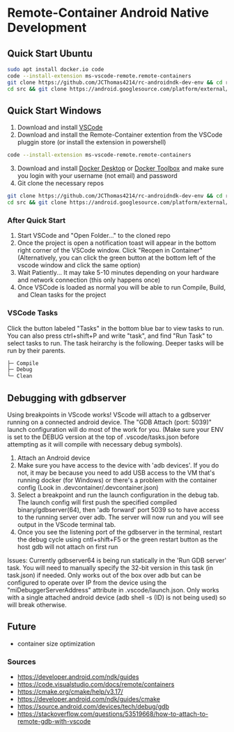 # Remote-Container Android Native Development 

## Quick Start Ubuntu
```sh
sudo apt install docker.io code
code --install-extension ms-vscode-remote.remote-containers
git clone https://github.com/JCThomas4214/rc-androidndk-dev-env && cd rc-androidndk-dev-env/src
cd src && git clone https://android.googlesource.com/platform/external/googletest
```
## Quick Start Windows
1. Download and install [VSCode](https://code.visualstudio.com/)
2. Download and install the Remote-Container extention from the VSCode pluggin store (or install the extension in powershell)
```sh
code --install-extension ms-vscode-remote.remote-containers
```
3. Download and install [Docker Desktop](https://www.docker.com/products/docker-desktop) or [Docker Toolbox](https://github.com/docker/toolbox/releases) and make sure you login with your username (not email) and password
4. Git clone the necessary repos
```sh
git clone https://github.com/JCThomas4214/rc-androidndk-dev-env && cd rc-androidndk-dev-env/src
cd src && git clone https://android.googlesource.com/platform/external/googletest
```

### After Quick Start
1. Start VSCode and "Open Folder..." to the cloned repo
2. Once the project is open a notification toast will appear in the bottom right corner of the VSCode window. Click "Reopen in Container" (Alternatively, you can click the green button at the bottom left of the vscode window and click the same option)
3. Wait Patiently... It may take 5-10 minutes depending on your hardware and network connection (this only happens once)
4. Once VSCode is loaded as normal you will be able to run Compile, Build, and Clean tasks for the project

### VSCode Tasks
Click the button labeled "Tasks" in the bottom blue bar to view tasks to run. You can also press ctrl+shift+P and write "task", and find "Run Task" to select tasks to run. The task heirarchy is the following. Deeper tasks will be run by their parents.
```sh
├─ Compile
├─ Debug    
└─ Clean           
```

## Debugging with gdbserver
Using breakpoints in VScode works! VScode will attach to a gdbserver running on a connected android device. The "GDB Attach (port: 5039)" launch configuration will do most of the work for you. (Make sure your ENV is set to the DEBUG version at the top of .vscode/tasks.json before attempting as it will compile with necessary debug symbols).
1. Attach an Android device
2. Make sure you have access to the device with 'adb devices'. If you do not, it may be because you need to add USB access to the VM that's running docker (for Windows) or there's a problem with the container config (Look in .devcontainer/.devcontainer.json)
3. Select a breakpoint and run the launch configuration in the debug tab. The launch config will first push the specified compiled binary/gdbserver(64), then 'adb forward' port 5039 so to have access to the running server over adb. The server will now run and you will see output in the VScode terminal tab.
4. Once you see the listening port of the gdbserver in the terminal, restart the debug cycle using cntl+shift+F5 or the green restart button as the host gdb will not attach on first run

Issues: Currently gdbserver64 is being run statically in the 'Run GDB server' task. You will need to manually specify the 32-bit version in this task (in task.json) if needed. Only works out of the box over adb but can be configured to operate over IP from the device using the "miDebuggerServerAddress" attribute in .vscode/launch.json. Only works with a single attached android device (adb shell -s (ID) is not being used) so will break otherwise. 

## Future
- container size optimization

### Sources
- https://developer.android.com/ndk/guides
- https://code.visualstudio.com/docs/remote/containers
- https://cmake.org/cmake/help/v3.17/
- https://developer.android.com/ndk/guides/cmake
- https://source.android.com/devices/tech/debug/gdb
- https://stackoverflow.com/questions/53519668/how-to-attach-to-remote-gdb-with-vscode
